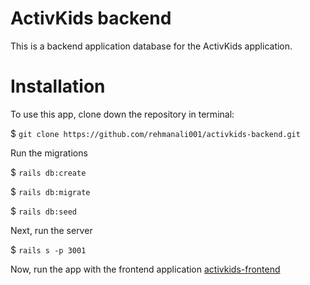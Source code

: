 # ActivKids backend

This is a backend application database for the ActivKids application.

# Installation

To use this app, clone down the repository in terminal:

$ `git clone https://github.com/rehmanali001/activkids-backend.git`

Run the migrations

$ `rails db:create`

$ `rails db:migrate` 

$ `rails db:seed` 


Next, run the server 

$ `rails s -p 3001` 

Now, run the app with the frontend application [activkids-frontend](https://github.com/rehmanali001/activkids-frontend)